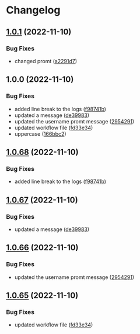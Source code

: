 # Changelog

## [1.0.1](https://github.com/NirK8/create-cognito-user/compare/v1.0.0...v1.0.1) (2022-11-10)


### Bug Fixes

* changed promt ([a2291d7](https://github.com/NirK8/create-cognito-user/commit/a2291d787009947dd78d64dee29e69d90fd30a46))

## 1.0.0 (2022-11-10)


### Bug Fixes

* added line break to the logs ([f98741b](https://github.com/NirK8/create-cognito-user/commit/f98741b63ea6e08f05990f7c3a94c80512c5d272))
* updated a message ([de39983](https://github.com/NirK8/create-cognito-user/commit/de399832d7f015460a7e2f8d2fdb91fd2ca812eb))
* updated the username promt message ([2954291](https://github.com/NirK8/create-cognito-user/commit/295429120cade4cf27b3909580d09064d2fd9f2f))
* updated workflow file ([fd33e34](https://github.com/NirK8/create-cognito-user/commit/fd33e344f044a9086d5fc44eb78276072fce033b))
* uppercase ([166bbc2](https://github.com/NirK8/create-cognito-user/commit/166bbc2a1c7767df4fc853b4193fe15de83dc70a))

## [1.0.68](https://github.com/NirK8/create-cognito-user/compare/v1.0.67...v1.0.68) (2022-11-10)


### Bug Fixes

* added line break to the logs ([f98741b](https://github.com/NirK8/create-cognito-user/commit/f98741b63ea6e08f05990f7c3a94c80512c5d272))

## [1.0.67](https://github.com/NirK8/create-cognito-user/compare/v1.0.66...v1.0.67) (2022-11-10)


### Bug Fixes

* updated a message ([de39983](https://github.com/NirK8/create-cognito-user/commit/de399832d7f015460a7e2f8d2fdb91fd2ca812eb))

## [1.0.66](https://github.com/NirK8/create-cognito-user/compare/v1.0.65...v1.0.66) (2022-11-10)


### Bug Fixes

* updated the username promt message ([2954291](https://github.com/NirK8/create-cognito-user/commit/295429120cade4cf27b3909580d09064d2fd9f2f))

## [1.0.65](https://github.com/NirK8/create-cognito-user/compare/1.0.64...v1.0.65) (2022-11-10)


### Bug Fixes

* updated workflow file ([fd33e34](https://github.com/NirK8/create-cognito-user/commit/fd33e344f044a9086d5fc44eb78276072fce033b))

